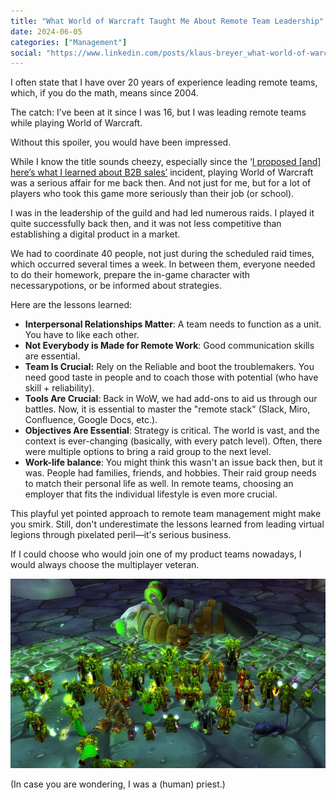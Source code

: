 ```yaml
---
title: "What World of Warcraft Taught Me About Remote Team Leadership"
date: 2024-06-05
categories: ["Management"]
social: "https://www.linkedin.com/posts/klaus-breyer_what-world-of-warcraft-taught-me-about-remote-activity-7204006775707037697-VqVO?"
---
```


I often state that I have over 20 years of experience leading remote teams, which, if you do the math, means since 2004.

The catch: I’ve been at it since I was 16, but I was leading remote teams while playing World of Warcraft.

Without this spoiler, you would have been impressed.

While I know the title sounds cheezy, especially since the ‘[I proposed [and] here’s what I learned about B2B sales’](https://cheezburger.com/25743109/i-proposed-and-heres-what-i-learned-about-b2b-sales-linkedin-lunatic-uses-a-marriage-proposal-as-a) incident, playing World of Warcraft was a serious affair for me back then. And not just for me, but for a lot of players who took this game more seriously than their job (or school).

I was in the leadership of the guild and had led numerous raids. I played it quite successfully back then, and it was not less competitive than establishing a digital product in a market.

We had to coordinate 40 people, not just during the scheduled raid times, which occurred several times a week. In between them, everyone needed to do their homework, prepare the in-game character with necessarypotions, or be informed about strategies.

Here are the lessons learned:

- **Interpersonal Relationships Matter**: A team needs to function as a unit. You have to like each other.
- **Not Everybody is Made for Remote Work**: Good communication skills are essential.
- **Team Is Crucial:** Rely on the Reliable and boot the troublemakers. You need good taste in people and to coach those with potential (who have skill + reliability).
- **Tools Are Crucial**: Back in WoW, we had add-ons to aid us through our battles. Now, it is essential to master the "remote stack" (Slack, Miro, Confluence, Google Docs, etc.).
- **Objectives Are Essential**: Strategy is critical. The world is vast, and the context is ever-changing (basically, with every patch level). Often, there were multiple options to bring a raid group to the next level.
- **Work-life balance**: You might think this wasn't an issue back then, but it was. People had families, friends, and hobbies. Their raid group needs to match their personal life as well. In remote teams, choosing an employer that fits the individual lifestyle is even more crucial.

This playful yet pointed approach to remote team management might make you smirk. Still, don't underestimate the lessons learned from leading virtual legions through pixelated peril—it's serious business.

If I could choose who would join one of my product teams nowadays, I would always choose the multiplayer veteran.

![](raid.jpg)

(In case you are wondering, I was a (human) priest.)
